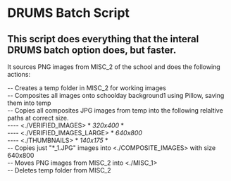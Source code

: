 # DRUMS Batch Script  

## This script does everything that the interal DRUMS batch option does, but faster.  

It sources PNG images from MISC_2 of the school and does the following actions:  
  
-- Creates a temp folder in MISC_2 for working images  
-- Composites all images onto schoolday background1 using Pillow, saving them into temp  
-- Copies all composites JPG images from temp into the following relaltive paths at correct size.  
---- <./VERIFIED_IMAGES> * *320x400* *  
---- <./VERIFIED_IMAGES_LARGE> * *640x800*  
---- <./THUMBNAILS> * *140x175* *  
-- Copies just "*_1.JPG" images into <./COMPOSITE_IMAGES> with size 640x800  
-- Moves PNG images from MISC_2 into <./MISC_1>  
-- Deletes temp folder from MISC_2  
